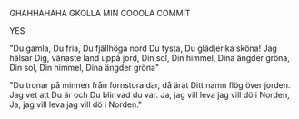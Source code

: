 GHAHHAHAHA GKOLLA MIN COOOLA COMMIT




YES

"Du gamla, Du fria, Du fjällhöga nord
Du tysta, Du glädjerika sköna!
Jag hälsar Dig, vänaste land uppå jord,
Din sol, Din himmel, Dina ängder gröna,
Din sol, Din himmel, Dina ängder gröna"

"Du tronar på minnen från fornstora dar,
då ärat Ditt namn flög över jorden.
Jag vet att Du är och Du blir vad du var.
Ja, jag vill leva jag vill dö i Norden,
Ja, jag vill leva jag vill dö i Norden."
